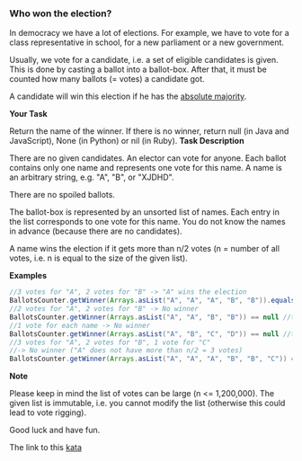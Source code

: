 ### Who won the election?

In democracy we have a lot of elections. For example, we have to vote for a class representative in school, for a new parliament or a new government.

Usually, we vote for a candidate, i.e. a set of eligible candidates is given. This is done by casting a ballot into a ballot-box. After that, it must be counted how many ballots (= votes) a candidate got.

A candidate will win this election if he has the [absolute majority](https://en.wikipedia.org/wiki/Supermajority#Majority_of_the_entire_membership).

**Your Task**

Return the name of the winner. If there is no winner, return null (in Java and JavaScript), None (in Python) or nil (in Ruby).
**Task Description**  

There are no given candidates. An elector can vote for anyone. Each ballot contains only one name and represents one vote for this name. A name is an arbitrary string, e.g. "A", "B", or "XJDHD".

There are no spoiled ballots.

The ballot-box is represented by an unsorted list of names. Each entry in the list corresponds to one vote for this name. You do not know the names in advance (because there are no candidates).

A name wins the election if it gets more than n/2 votes (n = number of all votes, i.e. n is equal to the size of the given list).

**Examples**  
```java
//3 votes for "A", 2 votes for "B" -> "A" wins the election
BallotsCounter.getWinner(Arrays.asList("A", "A", "A", "B", "B")).equals("A") //true
//2 votes for "A", 2 votes for "B" -> No winner
BallotsCounter.getWinner(Arrays.asList("A", "A", "B", "B")) == null //true
//1 vote for each name -> No winner
BallotsCounter.getWinner(Arrays.asList("A", "B", "C", "D")) == null //true
//3 votes for "A", 2 votes for "B", 1 vote for "C"  
//-> No winner ("A" does not have more than n/2 = 3 votes)
BallotsCounter.getWinner(Arrays.asList("A", "A", "A", "B", "B", "C")) == null //true
```
**Note**

Please keep in mind the list of votes can be large (n <= 1,200,000). The given list is immutable, i.e. you cannot modify the list (otherwise this could lead to vote rigging).

Good luck and have fun.  

The link to this [kata](https://www.codewars.com/kata/who-won-the-election/java)
